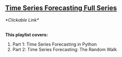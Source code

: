 <h2>
  <a href="https://youtube.com/playlist?list=PL3bNln7xTqJDsXvm1kyDKiXjc51TYCvvP&si=DbyVyNBaIe0xGE_Z">
    Time Series Forecasting Full Series
  </a>
</h2>
  <i>*Clickable Link*</i>

<br>
<br>

<b>This playlist covers:</b><br>
<ol>
  <li>
    Part 1: Time Series Forecasting in Python
  </li>
  <li>
    Part 2: Time Series Forecasting: The Random Walk
  </li>
</ol>


